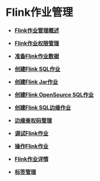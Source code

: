 # Flink作业管理<a name="dli_01_0389"></a>

-   **[Flink作业管理概述](Flink作业管理概述.md)**  

-   **[Flink作业权限管理](Flink作业权限管理.md)**  

-   **[准备Flink作业数据](准备Flink作业数据.md)**  

-   **[创建Flink SQL作业](创建Flink-SQL作业.md)**  

-   **[创建Flink Jar作业](创建Flink-Jar作业.md)**  

-   **[创建Flink OpenSource SQL作业](创建Flink-OpenSource-SQL作业.md)**  

-   **[创建Flink SQL边缘作业](创建Flink-SQL边缘作业.md)**  

-   **[边缘鉴权码管理](边缘鉴权码管理.md)**  

-   **[调试Flink作业](调试Flink作业.md)**  

-   **[操作Flink作业](操作Flink作业.md)**  

-   **[Flink作业详情](Flink作业详情.md)**  

-   **[标签管理](标签管理.md)**  


